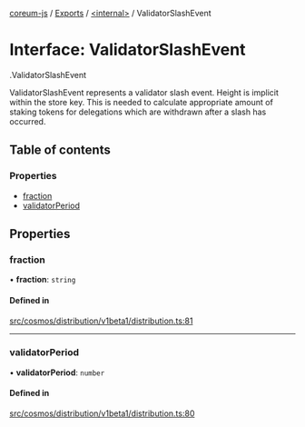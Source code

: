 [coreum-js](../README.md) / [Exports](../modules.md) / [<internal\>](../modules/internal_.md) / ValidatorSlashEvent

# Interface: ValidatorSlashEvent

[<internal>](../modules/internal_.md).ValidatorSlashEvent

ValidatorSlashEvent represents a validator slash event.
Height is implicit within the store key.
This is needed to calculate appropriate amount of staking tokens
for delegations which are withdrawn after a slash has occurred.

## Table of contents

### Properties

- [fraction](internal_.ValidatorSlashEvent.md#fraction)
- [validatorPeriod](internal_.ValidatorSlashEvent.md#validatorperiod)

## Properties

### fraction

• **fraction**: `string`

#### Defined in

[src/cosmos/distribution/v1beta1/distribution.ts:81](https://github.com/PyramydLabs/coreum-js/blob/1b17c7f/src/cosmos/distribution/v1beta1/distribution.ts#L81)

___

### validatorPeriod

• **validatorPeriod**: `number`

#### Defined in

[src/cosmos/distribution/v1beta1/distribution.ts:80](https://github.com/PyramydLabs/coreum-js/blob/1b17c7f/src/cosmos/distribution/v1beta1/distribution.ts#L80)
